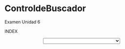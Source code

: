 # ControldeBuscador
Examen Unidad 6

INDEX

<?php

$conexion=mysqli_connect('localhost','root','','prueba');
$sql="SELECT id,nombre from t_paises";
$result=mysqli_query($conexion,$sql);

?>

<!DOCTYPE html>
<html>
<head>
	<title></title>
    <link rel="stylesheet" type="text/css" href="
    select2/select2.min.css">
    <script
  src="https://code.jquery.com/jquery-3.6.0.js"
  integrity="sha256-H+K7U5CnXl1h5ywQfKtSj8PCmoN9aaq30gDh27Xc0jk="
  crossorigin="anonymous"></script>
    <script src="select2/select2.min.js"></script>
</head>
<body>
	<section style="text-align: center;" >
		<select id="controlBuscador"  style="width: 50%">
			<?php while ($ver=msqli_fetch_row($result)) {?>
			<option value="<?php echo $ver[0] ?>">
				<?php echo $ver[1] ?>
			</option>
			<?php  }?>
		</select>
	</section>
</body>
</html>
<script type="text/javascript">
	$(document).ready(function(){
      $('#controlBuscador').select2();
	});
</script>
